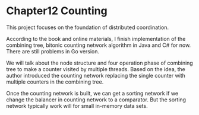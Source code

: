 # Chapter12 Counting

This project focuses on the foundation of distributed coordination. 

According to the book and online materials, I finish implementation of the combining tree, bitonic counting network algorithm in Java and C# for now. There are still problems in  Go version. 

We will talk about the node structure and four operation phase of combining tree to make a counter visited by multiple threads. Based on the idea, the author introduced the counting network replacing the single counter with multiple counters in the combining tree. 

Once the counting network is built, we can get a sorting network if we change the balancer in counting network to a comparator. But the sorting network typically work will for small in-memory data sets. 

